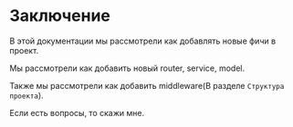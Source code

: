 # Заключение

В этой документации мы рассмотрели как добавлять новые фичи в проект.

Мы рассмотрели как добавить новый router, service, model.

Также мы рассмотрели как добавить middleware(В разделе `Структура проекта`).

Если есть вопросы, то скажи мне.